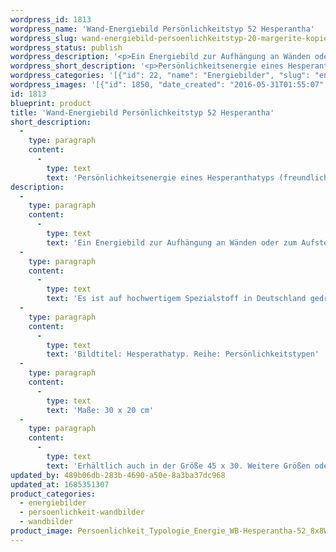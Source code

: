 ```yaml
---
wordpress_id: 1813
wordpress_name: 'Wand-Energiebild Persönlichkeitstyp 52 Hesperantha'
wordpress_slug: wand-energiebild-persoenlichkeitstyp-20-margerite-kopie
wordpress_status: publish
wordpress_description: '<p>Ein Energiebild zur Aufhängung an Wänden oder zum Aufstellen im Raum mit einem aktivierbaren Informationsfeld zum Energiefeld eines Hesperanthatypen, Blütenenergietyp 52: <span class="s1">Freundlich, empfindungsreich, zuvorkommend, kombinierend.</span></p><p>Es ist auf hochwertigem Spezialstoff in Deutschland gedruckt und sorgfältig in Handarbeit auf Holzkeilrahmen aufgezogen. Laut Herstellerangaben ist der farbintensive Druck 70 Jahre lichtecht, waschbar und in einem umweltorientierten Verfahren hergestellt. Der Oberstoff ist mit einer Spezialbeschichtung unterfüttert, so dass, bei Aufhängung an der Wand, der rückseitige Holzrahmen auch bei hellen Farben unsichtbar ist.</p><p>Bildtitel: Hesperathatyp. Reihe: Persönlichkeitstypen</p><p>Maße: 30 x 20 cm</p><p>Erhältlich auch in der Größe 45 x 30. Weitere Größen oder andere Seitenverhältnisse, sind bis 200 cm individuell für Sie innerhalb weniger Tage herstellbar. Bitte kontaktieren Sie uns hierfür unter <a href="mailto:info@elvedenverlag.de">info@elvedenverlag.de</a>.</p><p><a href="https://my.feenbaum.de/anwendung-energie-wandbilder/">Anwendungshinweise</a>      <a href="https://my.feenbaum.de/produktinformation-wandbilder/">Produktinformationen</a></p>'
wordpress_short_description: '<p>Persönlichkeitsenergie eines Hesperanthatyps (<span class="s1">freundlich, empfindungsreich, zuvorkommend, kombinierend</span><span class="s1">)</span><br /><em>Hinweis: Das Wasserzeichen „Elveden Verlag Energiebild“ wird nicht mit gedruckt</em></p>'
wordpress_categories: '[{"id": 22, "name": "Energiebilder", "slug": "energiebilder"}, {"id": 43, "name": "Pers\u00f6nlichkeit", "slug": "persoenlichkeit-wandbilder"}, {"id": 24, "name": "Wandbilder", "slug": "wandbilder"}]'
wordpress_images: '[{"id": 1850, "date_created": "2016-05-31T01:55:07", "date_created_gmt": "2016-05-30T21:55:07", "date_modified": "2016-05-31T01:55:07", "date_modified_gmt": "2016-05-30T21:55:07", "src": "https://my.feenbaum.de/wp-content/uploads/2016/05/Persoenlichkeit_Typologie_Energie_WB-Hesperantha-52_8x8W.jpg", "name": "Persoenlichkeit_Typologie_Energie_WB-Hesperantha 52_8x8W", "alt": ""}]'
id: 1813
blueprint: product
title: 'Wand-Energiebild Persönlichkeitstyp 52 Hesperantha'
short_description:
  -
    type: paragraph
    content:
      -
        type: text
        text: 'Persönlichkeitsenergie eines Hesperanthatyps (freundlich, empfindungsreich, zuvorkommend, kombinierend)'
description:
  -
    type: paragraph
    content:
      -
        type: text
        text: 'Ein Energiebild zur Aufhängung an Wänden oder zum Aufstellen im Raum mit einem aktivierbaren Informationsfeld zum Energiefeld eines Hesperanthatypen, Blütenenergietyp 52: Freundlich, empfindungsreich, zuvorkommend, kombinierend.'
  -
    type: paragraph
    content:
      -
        type: text
        text: 'Es ist auf hochwertigem Spezialstoff in Deutschland gedruckt und sorgfältig in Handarbeit auf Holzkeilrahmen aufgezogen. Laut Herstellerangaben ist der farbintensive Druck 70 Jahre lichtecht, waschbar und in einem umweltorientierten Verfahren hergestellt. Der Oberstoff ist mit einer Spezialbeschichtung unterfüttert, so dass, bei Aufhängung an der Wand, der rückseitige Holzrahmen auch bei hellen Farben unsichtbar ist.'
  -
    type: paragraph
    content:
      -
        type: text
        text: 'Bildtitel: Hesperathatyp. Reihe: Persönlichkeitstypen'
  -
    type: paragraph
    content:
      -
        type: text
        text: 'Maße: 30 x 20 cm'
  -
    type: paragraph
    content:
      -
        type: text
        text: 'Erhältlich auch in der Größe 45 x 30. Weitere Größen oder andere Seitenverhältnisse, sind bis 200 cm individuell für Sie innerhalb weniger Tage herstellbar. Bitte kontaktieren Sie uns hierfür unter info@elvedenverlag.de.'
updated_by: 489b06db-283b-4690-a50e-8a3ba37dc968
updated_at: 1685351307
product_categories:
  - energiebilder
  - persoenlichkeit-wandbilder
  - wandbilder
product_image: Persoenlichkeit_Typologie_Energie_WB-Hesperantha-52_8x8W.jpg
---
```

